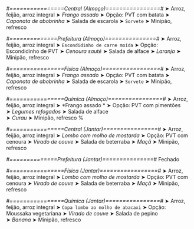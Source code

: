 
*#================Central (Almoço)================#*
➤ Arroz, feijão, arroz integral
➤ *Frango assado*
➤ Opção: PVT com batata 
➤ *Caponata de abobrinha*
➤ Salada de escarola
➤ `Sorvete`
➤ Minipão, refresco

*#==============Prefeitura (Almoço)===============#*
➤ Arroz, feijão, arroz integral 
➤ `Escondidinho de carne moída`
➤ Opção: Escondidinho de PVT
➤ *Cenoura sauté*
➤ Salada de alface
➤ *Laranja*
➤ Minipão, refresco 

*#================Física (Almoço)=================#*
➤ Arroz, feijão, arroz integral
➤ *Frango assado*
➤ Opção: PVT com batata 
➤ *Caponata de abobrinha*
➤ Salada de escarola
➤ `Sorvete`
➤ Minipão, refresco

*#================Química (Almoço)================#*
➤ Arroz, feijão, arroz integral
➤ *Frango assado *
➤ Opção: PVT com pimentões  
➤ *Legumes refogados*
➤ Salada de alface  
➤ *Curau*
➤ Minipão, refresco
%

*#================Central (Jantar)================#*
➤ Arroz, feijão, arroz integral
➤ *Lombo com molho de mostarda*
➤ Opção: PVT com cenoura
➤ *Virado de couve*
➤ Salada de beterraba
➤ *Maçã*
➤ Minipão, refresco

*#==============Prefeitura (Jantar)===============#*
Fechado

*#================Física (Jantar)=================#*
➤ Arroz, feijão, arroz integral
➤ *Lombo com molho de mostarda*
➤ Opção: PVT com cenoura
➤ *Virado de couve*
➤ Salada de beterraba
➤ *Maçã*
➤ Minipão, refresco

*#================Química (Jantar)================#*
➤ Arroz, feijão, arroz integral
➤ `Copa lombo ao molho de abacaxi`
➤ Opção: Moussaka vegetariana 
➤ *Virado de couve*
➤ Salada de pepino   
➤ *Banana*
➤ Minipão, refresco
